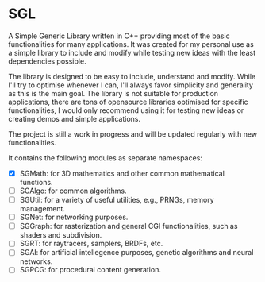 # SGL
A Simple Generic Library written in C++ providing most of the basic functionalities for many applications. It was created for my personal use as a simple library to include and modify while testing new ideas with the least dependencies possible.

The library is designed to be easy to include, understand and modify. While I'll try to optimise whenever I can, I'll always favor simplicity and generality as this is the main goal. The library is not suitable for production applications, there are tons of opensource libraries optimised for specific functionalities, I would only recommend using it for testing new ideas or creating demos and simple applications.

The project is still a work in progress and will be updated regularly with new functionalities.

It contains the following modules as separate namespaces:
- [x] SGMath: for 3D mathematics and other common mathematical functions.
- [ ] SGAlgo: for common algorithms.
- [ ] SGUtil: for a variety of useful utilities, e.g., PRNGs, memory management.
- [ ] SGNet: for networking purposes.
- [ ] SGGraph: for rasterization and general CGI functionalities, such as shaders and subdivision.
- [ ] SGRT: for raytracers, samplers, BRDFs, etc.
- [ ] SGAI: for artificial intellegence purposes, genetic algorithms and neural networks.
- [ ] SGPCG: for procedural content generation.
